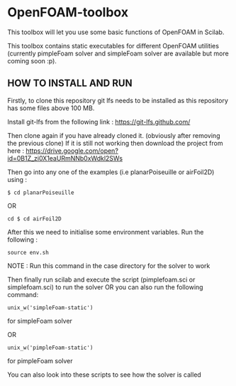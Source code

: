 # OpenFOAM-toolbox
This toolbox will let you use some basic functions of OpenFOAM in Scilab.

This toolbox contains static executables for different OpenFOAM utilities (currently pimpleFoam solver and simpleFoam solver are available but more coming soon :p). 

## HOW TO INSTALL AND RUN

Firstly, to clone this repository git lfs needs to be installed as this repository has some files above 100 MB.

Install git-lfs from the following link : https://git-lfs.github.com/

Then clone again if you have already cloned it. (obviously after removing the previous clone)
If it is still not working then download the project from here : https://drive.google.com/open?id=0B1Z_zi0X1eaURmNNb0xWdkl2SWs

Then go into any one of the examples (i.e planarPoiseuille or airFoil2D) using :

```
$ cd planarPoiseuille 
```
OR 
```
cd $ cd airFoil2D
```
After this we need to initialise some environment variables. Run the following :

```
source env.sh
```
NOTE : Run this command in the case directory for the solver to work 

Then finally run scilab and execute the script (pimplefoam.sci or simplefoam.sci) to run the solver OR you can also run the following command:
```
unix_w('simpleFoam-static')
```
for simpleFoam solver

OR 
```
unix_w('pimpleFoam-static')
```
for pimpleFoam solver

You can also look into these scripts to see how the solver is called



